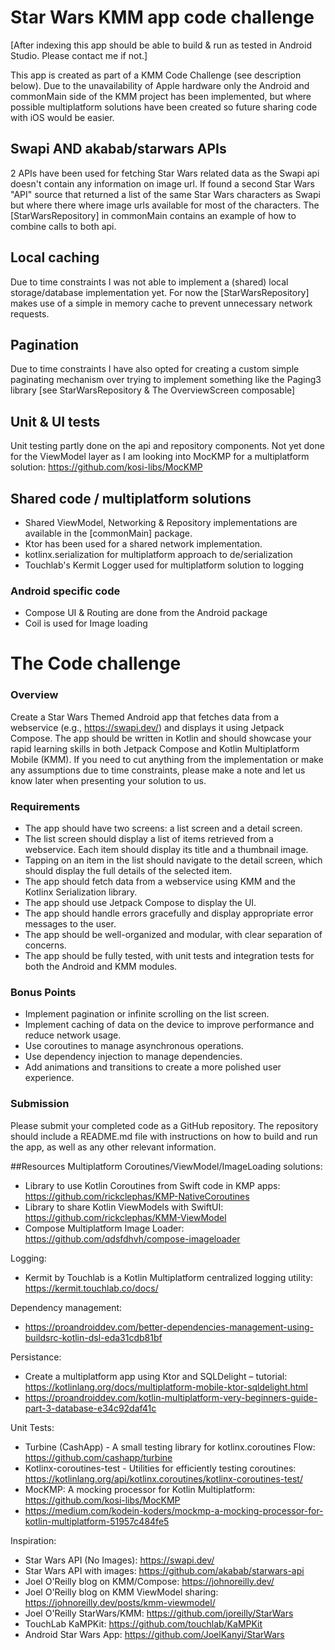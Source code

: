 # Star Wars KMM app code challenge

[After indexing this app should be able to build & run as tested in Android Studio. Please contact me if not.]

This app is created as part of a KMM Code Challenge (see description below). 
Due to the unavailability of Apple hardware only the Android and commonMain side of the KMM project has been implemented, but where possible multiplatform solutions have been created so future sharing code with iOS would be easier.

## Swapi AND akabab/starwars APIs
2 APIs have been used for fetching Star Wars related data as the Swapi api doesn't contain any information on image url.
If found a second Star Wars "API" source that returned a list of the same Star Wars characters as Swapi but where there where image urls available for most of the characters.
The [StarWarsRepository] in commonMain contains an example of how to combine calls to both api.

## Local caching
Due to time constraints I was not able to implement a (shared) local storage/database implementation yet.
For now the [StarWarsRepository] makes use of a simple in memory cache to prevent unnecessary network requests.

## Pagination
Due to time constraints I have also opted for creating a custom simple paginating mechanism over trying to implement something like the Paging3 library [see StarWarsRepository & The OverviewScreen composable]

## Unit & UI tests
Unit testing partly done on the api and repository components. Not yet done for the ViewModel layer as I am looking into MocKMP for a multiplatform solution: https://github.com/kosi-libs/MocKMP

## Shared code / multiplatform solutions
- Shared ViewModel, Networking & Repository implementations are available in the [commonMain] package.
- Ktor has been used for a shared network implementation.
- kotlinx.serialization for multiplatform approach to de/serialization
- Touchlab's Kermit Logger used for multiplatform solution to logging

### Android specific code
- Compose UI & Routing are done from the Android package
- Coil is used for Image loading

# The Code challenge

### Overview
Create a Star Wars Themed Android app that fetches data from a webservice (e.g., https://swapi.dev/) and displays it using Jetpack Compose.
The app should be written in Kotlin and should showcase your rapid learning skills in both Jetpack Compose and Kotlin Multiplatform Mobile (KMM).
If you need to cut anything from the implementation or make any assumptions due to time constraints, please make a note and let us know later when presenting your solution to us.

### Requirements
- The app should have two screens: a list screen and a detail screen.
- The list screen should display a list of items retrieved from a webservice. Each item should display its title and a thumbnail image.
- Tapping on an item in the list should navigate to the detail screen, which should display the full details of the selected item.
- The app should fetch data from a webservice using KMM and the Kotlinx Serialization library.
- The app should use Jetpack Compose to display the UI.
- The app should handle errors gracefully and display appropriate error messages to the user.
- The app should be well-organized and modular, with clear separation of concerns.
- The app should be fully tested, with unit tests and integration tests for both the Android and KMM modules.

### Bonus Points
- Implement pagination or infinite scrolling on the list screen.
- Implement caching of data on the device to improve performance and reduce network usage.
- Use coroutines to manage asynchronous operations.
- Use dependency injection to manage dependencies.
- Add animations and transitions to create a more polished user experience.

### Submission
Please submit your completed code as a GitHub repository.
The repository should include a README.md file with instructions on how to build and run the app, as well as any other relevant information.


##Resources
Multiplatform Coroutines/ViewModel/ImageLoading solutions:
- Library to use Kotlin Coroutines from Swift code in KMP apps: https://github.com/rickclephas/KMP-NativeCoroutines
- Library to share Kotlin ViewModels with SwiftUI: https://github.com/rickclephas/KMM-ViewModel
- Compose Multiplatform Image Loader: https://github.com/qdsfdhvh/compose-imageloader

Logging:
- Kermit by Touchlab is a Kotlin Multiplatform centralized logging utility: https://kermit.touchlab.co/docs/

Dependency management:
- https://proandroiddev.com/better-dependencies-management-using-buildsrc-kotlin-dsl-eda31cdb81bf

Persistance:
- Create a multiplatform app using Ktor and SQLDelight – tutorial: https://kotlinlang.org/docs/multiplatform-mobile-ktor-sqldelight.html
- https://proandroiddev.com/kotlin-multiplatform-very-beginners-guide-part-3-database-e34c92daf41c

Unit Tests:
- Turbine (CashApp) - A small testing library for kotlinx.coroutines Flow: https://github.com/cashapp/turbine
- Kotlinx-coroutines-test - Utilities for efficiently testing coroutines: https://kotlinlang.org/api/kotlinx.coroutines/kotlinx-coroutines-test/
- MocKMP: A mocking processor for Kotlin Multiplatform: https://github.com/kosi-libs/MocKMP
- https://medium.com/kodein-koders/mockmp-a-mocking-processor-for-kotlin-multiplatform-51957c484fe5

Inspiration:
- Star Wars API (No Images): https://swapi.dev/
- Star Wars API with images: https://github.com/akabab/starwars-api
- Joel O'Reilly blog on KMM/Compose: https://johnoreilly.dev/
- Joel O'Reilly blog on KMM ViewModel sharing: https://johnoreilly.dev/posts/kmm-viewmodel/
- Joel O'Reilly StarWars/KMM: https://github.com/joreilly/StarWars
- TouchLab KaMPKit: https://github.com/touchlab/KaMPKit
- Android Star Wars App: https://github.com/JoelKanyi/StarWars